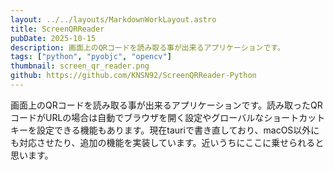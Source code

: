 ```yaml
---
layout: ../../layouts/MarkdownWorkLayout.astro
title: ScreenQRReader
pubDate: 2025-10-15
description: 画面上のQRコードを読み取る事が出来るアプリケーションです。
tags: ["python", "pyobjc", "opencv"]
thumbnail: screen_qr_reader.png
github: https://github.com/KNSN92/ScreenQRReader-Python
---
```


画面上のQRコードを読み取る事が出来るアプリケーションです。読み取ったQRコードがURLの場合は自動でブラウザを開く設定やグローバルなショートカットキーを設定できる機能もあります。現在tauriで書き直しており、macOS以外にも対応させたり、追加の機能を実装しています。近いうちにここに乗せられると思います。